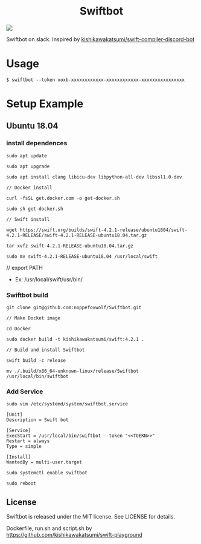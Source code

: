 <h1 align="center">
Swiftbot
<br>
</h1>

![](https://github.com/noppefoxwolf/Swiftbot/blob/master/Meta/example.gif)

Swiftbot on slack.
Inspired by [kishikawakatsumi/swift-compiler-discord-bot](https://github.com/kishikawakatsumi/swift-compiler-discord-bot)

# Usage

`$ swiftbot --token xoxb-xxxxxxxxxxxx-xxxxxxxxxxxx-xxxxxxxxxxxxxxxx`

# Setup Example

## Ubuntu 18.04

### install dependences

```shell
sudo apt update

sudo apt upgrade

sudo apt install clang libicu-dev libpython-all-dev libssl1.0-dev

// Docker install

curl -fsSL get.docker.com -o get-docker.sh

sudo sh get-docker.sh

// Swift install

wget https://swift.org/builds/swift-4.2.1-release/ubuntu1804/swift-4.2.1-RELEASE/swift-4.2.1-RELEASE-ubuntu18.04.tar.gz

tar xvfz swift-4.2.1-RELEASE-ubuntu18.04.tar.gz

sudo mv swift-4.2.1-RELEASE-ubuntu18.04 /usr/local/swift

```

// export PATH

- Ex: /usr/local/swift/usr/bin/


### Swiftbot build

```shell
git clone git@github.com:noppefoxwolf/Swiftbot.git

// Make Docket image

cd Docker

sudo docker build -t kishikawakatsumi/swift:4.2.1 .

// Build and install Swiftbot

swift build -c release

mv ./.build/x86_64-unknown-linux/release/Swiftbot /usr/local/bin/swiftbot

```

### Add Service

```shell
sudo vim /etc/systemd/system/swiftbot.service
```

```service
[Unit]
Description = Swift bot

[Service]
ExecStart = /usr/local/bin/swiftbot --token "<<TOEKN>>"
Restart = always
Type = simple

[Install]
WantedBy = multi-user.target
```

```shell
sudo systemctl enable swiftbot

sudo reboot
```

## License

Swiftbot is released under the MIT license. See LICENSE for details.

Dockerfile, run.sh and script.sh by https://github.com/kishikawakatsumi/swift-playground
